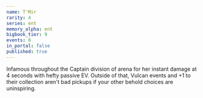 ```yaml
---
name: T'Mir
rarity: 4
series: ent
memory_alpha: ent
bigbook_tier: 9
events: 8
in_portal: false
published: true
---
```


Infamous throughout the Captain division of arena for her instant damage at 4 seconds with hefty passive EV. Outside of that, Vulcan events and +1 to their collection aren't bad pickups if your other behold choices are uninspiring.
